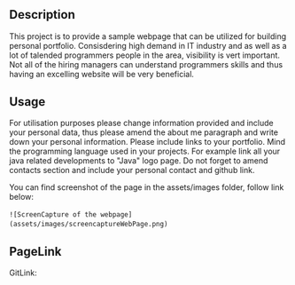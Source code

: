 # <Zahra Mammadli Portolio page>

## Description
This project is to provide a sample webpage that can be utilized for building personal portfolio. Consisdering high demand in IT industry and as well as a lot of talended programmers people in the area, visibility is vert important. Not all of the hiring managers can understand programmers skills and thus having an excelling website will be very beneficial. 



## Usage

For utilisation purposes please change information provided and include your personal data, thus please amend the about me paragraph and write down your personal information.
Please include links to your portfolio. Mind the programming language used in your projects. For example link all your java related developments to "Java" logo page. 
Do not forget to amend contacts section and include your personal contact and github link.

You can find screenshot of the page in the assets/images folder, follow link below:

   ``
    ![ScreenCapture of the webpage](assets/images/screencaptureWebPage.png)
    ``


## PageLink
GitLink: 


